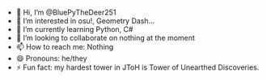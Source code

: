 - 👋 Hi, I’m @BluePyTheDeer251
- 👀 I’m interested in osu!, Geometry Dash...
- 🌱 I’m currently learning Python, C#
- 💞️ I’m looking to collaborate on nothing at the moment
- 📫 How to reach me: Nothing
- 😄 Pronouns: he/they
- ⚡ Fun fact: my hardest tower in JToH is Tower of Unearthed Discoveries.

<!---
BluePyTheDeer251/BluePyTheDeer251 is a ✨ special ✨ repository because its `README.md` (this file) appears on your GitHub profile.
You can click the Preview link to take a look at your changes.
--->
